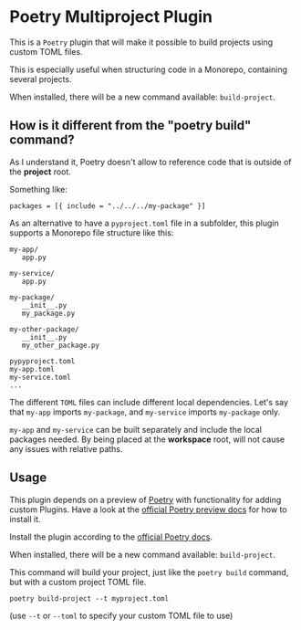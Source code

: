 # Poetry Multiproject Plugin

This is a `Poetry` plugin that will make it possible to build projects using custom TOML files.

This is especially useful when structuring code in a Monorepo, containing several projects.

When installed, there will be a new command available: `build-project`.

## How is it different from the "poetry build" command?
As I understand it, Poetry doesn't allow to reference code that is outside of the __project__ root.

Something like:

``` shell
packages = [{ include = "../../../my-package" }]

```

As an alternative to have a `pyproject.toml` file in a subfolder, this plugin supports a Monorepo file structure like this:

```
my-app/
   app.py

my-service/
   app.py

my-package/
   __init__.py
   my_package.py

my-other-package/
   __init__.py
   my_other_package.py

pypyproject.toml
my-app.toml
my-service.toml
...
```

The different `TOML` files can include different local dependencies.
Let's say that `my-app` imports `my-package`, and `my-service` imports `my-package` only.

`my-app` and `my-service` can be built separately and include the local packages needed. By being placed at the __workspace__ root, will not cause
any issues with relative paths.


## Usage
This plugin depends on a preview of [Poetry](https://python-poetry.org/) with functionality for adding custom Plugins.
Have a look at the [official Poetry preview docs](https://python-poetry.org/docs/master/) for how to install it.

Install the plugin according to the [official Poetry docs](https://python-poetry.org/docs/master/cli/#plugin).

When installed, there will be a new command available: `build-project`.

This command will build your project, just like the `poetry build` command, but with a custom project TOML file.

``` shell
poetry build-project --t myproject.toml
```

(use `--t` or `--toml` to specify your custom TOML file to use)

